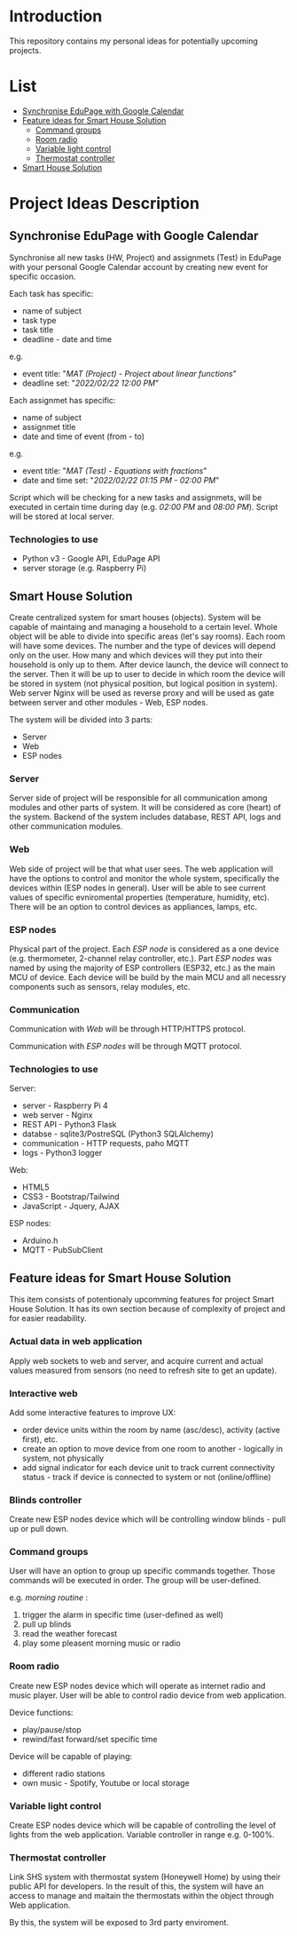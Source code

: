 # Introduction

This repository contains my personal ideas for potentially upcoming projects.

# List

- [Synchronise EduPage with Google Calendar](#synchronise-edupage-with-google-calendar)
- [Feature ideas for Smart House Solution](#feature-ideas-for-smart-house-solution)
  - [Command groups](#command-groups)
  - [Room radio](#room-radio)
  - [Variable light control](#variable-light-control)
  - [Thermostat controller](#thermostat-controller)
- [Smart House Solution](#smart-house-solution)

# Project Ideas Description

## Synchronise EduPage with Google Calendar

Synchronise all new tasks (HW, Project) and assignmets (Test) in EduPage with your personal Google Calendar account by creating new event for specific occasion.

Each task has specific:

- name of subject
- task type
- task title
- deadline - date and time

e.g.

- event title: "*MAT (Project) - Project about linear functions*"
- deadline set: "*2022/02/22 12:00 PM*"

Each assignmet has specific:

- name of subject
- assignmet title
- date and time of event (from - to)

e.g.

- event title: "*MAT (Test) - Equations with fractions*"
- date and time set: "*2022/02/22 01:15 PM - 02:00 PM*"

Script which will be checking for a new tasks and assignmets, will be executed in certain time during day (e.g. *02:00 PM* and *08:00 PM*). Script will be stored at local server.

### Technologies to use

- Python v3 - Google API, EduPage API
- server storage (e.g. Raspberry Pi)

## Smart House Solution

Create centralized system for smart houses (objects). System will be capable of maintaing and managing a household to a certain level. Whole object will be able to divide into specific areas (let's say rooms). Each room will have some devices. The number and the type of devices will depend only on the user. How many and which devices will they put into their household is only up to them. After device launch, the device will connect to the server. Then it will be up to user to decide in which room the device will be stored in system (not physical position, but logical position in system). Web server Nginx will be used as reverse proxy and will be used as gate between server and other modules - Web, ESP nodes.

The system will be divided into 3 parts:

- Server
- Web
- ESP nodes

### Server

Server side of project will be responsible for all communication among modules and other parts of system. It will be considered as core (heart) of the system. Backend of the system includes database, REST API, logs and other communication modules.

### Web

Web side of project will be that what user sees. The web application will have the options to control and monitor the whole system, specifically the devices within (ESP nodes in general). User will be able to see current values of specific evniromental properties (temperature, humidity, etc). There will be an option to control devices as appliances, lamps, etc.

### ESP nodes

Physical part of the project. Each *ESP node* is considered as a one device (e.g. thermometer, 2-channel relay controller, etc.). Part *ESP nodes* was named by using the majority of ESP controllers (ESP32, etc.) as the main MCU of device. Each device will be build by the main MCU and all necessry components such as sensors, relay modules, etc.

### Communication

Communication with *Web* will be through HTTP/HTTPS protocol.

Communication with *ESP nodes* will be through MQTT protocol.

### Technologies to use

Server:

- server - Raspberry Pi 4
- web server - Nginx
- REST API - Python3 Flask
- databse - sqlite3/PostreSQL (Python3 SQLAlchemy)
- communication - HTTP requests, paho MQTT
- logs - Python3 logger

Web:

- HTML5
- CSS3 - Bootstrap/Tailwind
- JavaScript - Jquery, AJAX

ESP nodes:

- Arduino.h
- MQTT - PubSubClient

## Feature ideas for Smart House Solution

This item consists of potentionaly upcomming features for project Smart House Solution. It has its own section because of complexity of project and for easier readability.

### Actual data in web application

Apply web sockets to web and server, and acquire current and actual values measured from sensors (no need to refresh site to get an update).

### Interactive web

Add some interactive features to improve UX:

- order device units within the room by name (asc/desc), activity (active first), etc.
- create an option to move device from one room to another - logically in system, not physically
- add signal indicator for each device unit to track current connectivity status - track if device is connected to system or not (online/offline)

### Blinds controller

Create new ESP nodes device which will be controlling window blinds - pull up or pull down.

### Command groups

User will have an option to group up specific commands together. Those commands will be executed in order. The group will be user-defined.

e.g. *morning routine* :

1. trigger the alarm in specific time (user-defined as well)
2. pull up blinds
3. read the weather forecast
4. play some pleasent morning music or radio

### Room radio

Create new ESP nodes device which will operate as internet radio and music player. User will be able to control radio device from web application.

Device functions:

- play/pause/stop
- rewind/fast forward/set specific time

Device will be capable of playing:

- different radio stations
- own music - Spotify, Youtube or local storage

### Variable light control

Create ESP nodes device which will be capable of controlling the level of lights from the web application. Variable controller in range e.g. 0-100%.

### Thermostat controller

Link SHS system with thermostat system (Honeywell Home) by using their public API for developers. In the result of this, the system will have an access to manage and maitain the thermostats within the object through Web application.

By this, the system will be exposed to 3rd party enviroment.

